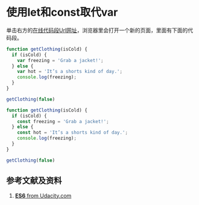 # 使用let和const取代var

单击右方的[在线代码段Url网址](http://www.pythontutor.com/live.html#code=function%20getClothing%28isCold%29%20%7B%0A%20%20if%20%28isCold%29%20%7B%0A%20%20%20%20var%20freezing%20%3D%20'Grab%20a%20jacket!'%3B%0A%20%20%7D%20else%20%7B%0A%20%20%20%20var%20hot%20%3D%20'It%E2%80%99s%20a%20shorts%20kind%20of%20day.'%3B%0A%20%20%20%20console.log%28freezing%29%3B%0A%20%20%7D%0A%7D%0A%0AgetClothing%28false%29&cumulative=false&curInstr=5&heapPrimitives=nevernest&mode=display&origin=opt-live.js&py=js&rawInputLstJSON=%5B%5D&textReferences=false)，浏览器里会打开一个新的页面，里面有下面的代码段。

```javascript
function getClothing(isCold) {
  if (isCold) {
    var freezing = 'Grab a jacket!';
  } else {
    var hot = 'It’s a shorts kind of day.';
    console.log(freezing);
  }
}

getClothing(false)
```

```javascript
function getClothing(isCold) {
  if (isCold) {
    const freezing = 'Grab a jacket!';
  } else {
    const hot = 'It’s a shorts kind of day.';
    console.log(freezing);
  }
}

getClothing(false)
```

## 参考文献及资料

1. [**ES6** from Udacity.com](https://classroom.udacity.com/courses/ud356)

